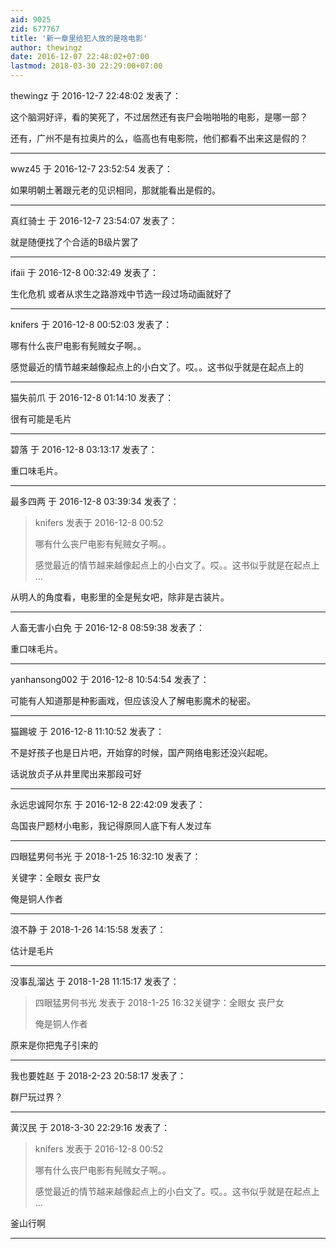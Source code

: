 ```yaml
---
aid: 9025
zid: 677767
title: '新一章里给犯人放的是啥电影'
author: thewingz
date: 2016-12-07 22:48:02+07:00
lastmod: 2018-03-30 22:29:00+07:00
---
```


thewingz 于 2016-12-7 22:48:02 发表了：

这个脑洞好评，看的笑死了，不过居然还有丧尸会啪啪啪的电影，是哪一部？

还有，广州不是有拉奥片的么，临高也有电影院，他们都看不出来这是假的？

---------

wwz45 于 2016-12-7 23:52:54 发表了：

如果明朝土著跟元老的见识相同，那就能看出是假的。

---------

真红骑士 于 2016-12-7 23:54:07 发表了：

就是随便找了个合适的B级片罢了

---------

ifaii 于 2016-12-8 00:32:49 发表了：

生化危机 或者从求生之路游戏中节选一段过场动画就好了

---------

knifers 于 2016-12-8 00:52:03 发表了：

哪有什么丧尸电影有髡贼女子啊。。

感觉最近的情节越来越像起点上的小白文了。哎。。这书似乎就是在起点上的

---------

猫失前爪 于 2016-12-8 01:14:10 发表了：

很有可能是毛片

---------

碧落 于 2016-12-8 03:13:17 发表了：

重口味毛片。

---------

最多四两 于 2016-12-8 03:39:34 发表了：

> knifers 发表于 2016-12-8 00:52
> 
> 哪有什么丧尸电影有髡贼女子啊。。
> 
> 感觉最近的情节越来越像起点上的小白文了。哎。。这书似乎就是在起点上 ...



从明人的角度看，电影里的全是髡女吧，除非是古装片。

---------

人畜无害小白免 于 2016-12-8 08:59:38 发表了：

重口味毛片。

---------

yanhansong002 于 2016-12-8 10:54:54 发表了：

可能有人知道那是种影画戏，但应该没人了解电影魔术的秘密。

---------

猫踢坡 于 2016-12-8 11:10:52 发表了：

不是好孩子也是日片吧，开始穿的时候，国产网络电影还没兴起呢。

话说放贞子从井里爬出来那段可好

---------

永远忠诚阿尔东 于 2016-12-8 22:42:09 发表了：

岛国丧尸题材小电影，我记得原同人底下有人发过车

---------

四眼猛男何书光 于 2018-1-25 16:32:10 发表了：

关键字：全眼女 丧尸女

俺是铜人作者

---------

浪不静 于 2018-1-26 14:15:58 发表了：

估计是毛片

---------

没事乱溜达 于 2018-1-28 11:15:17 发表了：

> 四眼猛男何书光 发表于 2018-1-25 16:32关键字：全眼女 丧尸女
> 
> 俺是铜人作者



原来是你把鬼子引来的

---------

我也要姓赵 于 2018-2-23 20:58:17 发表了：

群尸玩过界？

---------

黄汉民 于 2018-3-30 22:29:16 发表了：

> knifers 发表于 2016-12-8 00:52
> 
> 哪有什么丧尸电影有髡贼女子啊。。
> 
> 感觉最近的情节越来越像起点上的小白文了。哎。。这书似乎就是在起点上 ...



釜山行啊

---------

